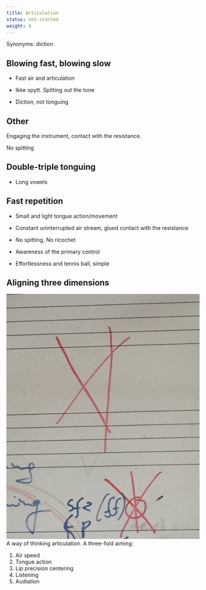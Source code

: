 ```yaml
---
title: Articulation
status: not-started
weight: 4
---
```


Synonyms: diction


## Blowing fast, blowing slow

- Fast air and articulation

- Ikke spytt. Spitting out the tone
- Diction, not tonguing

## Other

Engaging the instrument, contact with the resistance.

No spitting


## Double-triple tonguing

- Long vowels

## Fast repetition
- Small and light tongue action/movement
- Constant uninterrupted air stream, glued contact with the resistance
- No spitting, No ricochet
- Awareness of the primary control

- Effortlessness and tennis ball, simple


## Aligning three dimensions
![pic](aligning-three-dimensions.png)
A way of thinking articulation. A three-fold aiming:
1. Air speed
2. Tongue action
3. Lip precision centering
4. Listening
5. Audiation  
